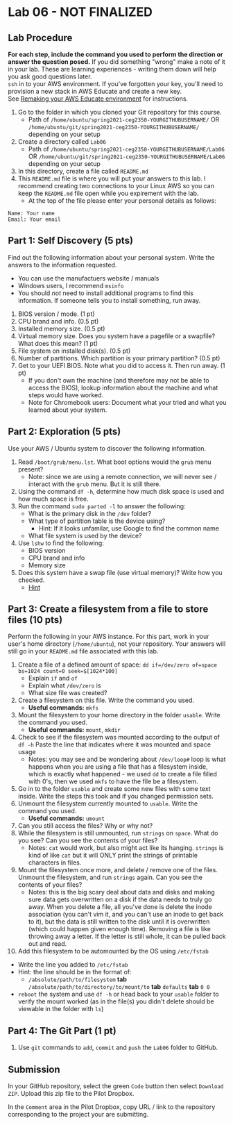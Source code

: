# Lab 06 - NOT FINALIZED

## Lab Procedure

**For each step, include the command you used to perform the direction or answer the question posed.** If you did something "wrong" make a note of it in your lab. These are learning experiences - writing them down will help you ask good questions later.  
`ssh` in to your AWS environment. If you've forgotten your key, you'll need to provision a new stack in AWS Educate and create a new key.  
See [Remaking your AWS Educate environment](../../..) for instructions.

1. Go to the folder in which you cloned your Git repository for this course.
   - Path of `/home/ubuntu/spring2021-ceg2350-YOURGITHUBUSERNAME/` OR `/home/ubuntu/git/spring2021-ceg2350-YOURGITHUBUSERNAME/` depending on your setup
2. Create a directory called `Lab06`
   - Path of `/home/ubuntu/spring2021-ceg2350-YOURGITHUBUSERNAME/Lab06` OR `/home/ubuntu/git/spring2021-ceg2350-YOURGITHUBUSERNAME/Lab06` depending on your setup
3. In this directory, create a file called `README.md`
4. This `README.md` file is where you will put your answers to this lab. I recommend creating two connections to your Linux AWS so you can keep the `README.md` file open while you expirement with the lab.
   - At the top of the file please enter your personal details as follows:

```
Name: Your name
Email: Your email

```

## Part 1: Self Discovery (5 pts)

Find out the following information about your personal system. Write the answers to the information requested.

- You can use the manufactuers website / manuals
- Windows users, I recommend `msinfo`
- You should _not_ need to install additional programs to find this information. If someone tells you to install something, run away.

1. BIOS version / mode. (1 pt)
2. CPU brand and info. (0.5 pt)
3. Installed memory size. (0.5 pt)
4. Virtual memory size. Does you system have a pagefile or a swapfile? What does this mean? (1 pt)
5. File system on installed disk(s). (0.5 pt)
6. Number of partitions. Which partition is your primary partition? (0.5 pt)
7. Get to your UEFI BIOS. Note what you did to access it. Then run away. (1 pt)
   - If you don't own the machine (and therefore may not be able to access the BIOS), lookup information about the machine and what steps would have worked.
   - Note for Chromebook users: Document what your tried and what you learned about your system.

## Part 2: Exploration (5 pts)

Use your AWS / Ubuntu system to discover the following information.

1. Read `/boot/grub/menu.lst`. What boot options would the `grub` menu present?
   - Note: since we are using a remote connection, we will never see / interact with the `grub` menu. But it is still there.
2. Using the command `df -h`, determine how much disk space is used and how much space is free.
3. Run the command `sudo parted -l` to answer the following:
   - What is the primary disk in the `/dev` folder?
   - What type of partition table is the device using?
     - Hint: If it looks unfamilar, use Google to find the common name
   - What file system is used by the device?
4. Use `lshw` to find the following:
   - BIOS version
   - CPU brand and info
   - Memory size
5. Does this system have a swap file (use virtual memory)? Write how you checked.
   - [Hint](https://unix.stackexchange.com/questions/23072/how-can-i-check-if-swap-is-active-from-the-command-line)

## Part 3: Create a filesystem from a file to store files (10 pts)

Perform the following in your AWS instance.  For this part, work in your user's home directory (`/home/ubuntu`), not your repository.  Your answers will still go in your `README.md` file associated with this lab.

1. Create a file of a defined amount of space: `dd if=/dev/zero of=space bs=1024 count=0 seek=$[1024*100]`
   - Explain `if` and `of`
   - Explain what `/dev/zero` is
   - What size file was created?
2. Create a filesystem on this file.  Write the command you used.
   - **Useful commands:** `mkfs`
3. Mount the filesystem to your home directory in the folder `usable`.  Write the command you used.
   - **Useful commands:** `mount`, `mkdir`
4. Check to see if the filesystem was mounted according to the output of `df -h`  Paste the line that indicates where it was mounted and space usage
   - Notes: you may see and be wondering about `/dev/loop#`  loop is what happens when you are using a file that has a filesystem inside, which is exactly what happened - we used `dd` to create a file filled with 0's, then we used `mkfs` to have the file be a filesystem.
5. Go in to the folder `usable` and create some new files with some text inside.  Write the steps this took and if you changed permission sets.
6. Unmount the filesystem currently mounted to `usable`.  Write the command you used.
   - **Useful commands:** `umount`
7. Can you still access the files?  Why or why not?
8. While the filesystem is still unmounted, run `strings` on `space`.  What do you see?  Can you see the contents of your files?
   - Notes: `cat` would work, but also might act like its hanging.  `strings` is kind of like `cat` but it will ONLY print the strings of printable characters in files.
9. Mount the filesystem once more, and delete / remove one of the files.  Unmount the filesystem, and run `strings` again.  Can you see the contents of your files?
   - Notes: this is the big scary deal about data and disks and making sure data gets overwritten on a disk if the data needs to truly go away.  When you delete a file, all you've done is delete the inode association (you can't vim it, and you can't use an inode to get back to it), but the data is still written to the disk until it is overwritten (which could happen given enough time).  Removing a file is like throwing away a letter.  If the letter is still whole, it can be pulled back out and read.
10. Add this filesystem to be automounted by the OS using `/etc/fstab`
   - Write the line you added to `/etc/fstab`
   - Hint: the line should be in the format of:
      - `/absolute/path/to/filesystem` **tab** `/absolute/path/to/directory/to/mount/to` **tab** `defaults` **tab** `0 0`
   - `reboot` the system and use `df -h` or head back to your `usable` folder to verify the mount worked (as in the file(s) you didn't delete should be viewable in the folder with `ls`)

## Part 4: The Git Part (1 pt)

1. Use `git` commands to `add`, `commit` and `push` the `Lab06` folder to GitHub.

## Submission

In your GitHub repository, select the green `Code` button then select `Download ZIP`. Upload this zip file to the Pilot Dropbox.

In the `Comment` area in the Pilot Dropbox, copy URL / link to the repository corresponding to the project your are submitting.
